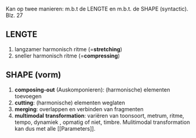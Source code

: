 Kan op twee manieren: m.b.t de LENGTE en m.b.t. de SHAPE (syntactic).
Blz. 27

## LENGTE
1. langzamer harmonisch ritme  (=**stretching**)
2. sneller harmonisch ritme (=**compressing**)
## SHAPE (vorm)
1. **composing-out** (Auskomponieren): (harmonische) elementen toevoegen
2. **cutting**: (harmonische) elementen weglaten
3. **merging**: overlappen en verbinden van fragmenten
4. **multimodal** **transformation**: variëren van toonsoort, metrum, ritme, tempo, dynamiek , opmatig of niet, timbre. 
Mulitimodal transformation kan dus met alle [[Parameters]].
